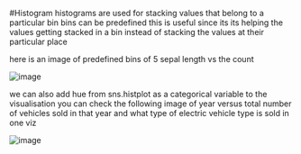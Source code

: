 #Histogram
histograms are used for stacking values that belong to a particular bin
bins can be predefined
this is useful since its its helping the values getting stacked in a bin instead of stacking the values at their particular place

here is an image of predefined bins of 5 sepal length vs the count 

![image](https://github.com/user-attachments/assets/7d35090f-90d6-4078-8904-f360d4c934f9)

we can also add hue from sns.histplot as a categorical variable to the visualisation
you can check the following image of year versus total number of vehicles sold in that year and what type of electric vehicle type is sold in one viz

![image](https://github.com/user-attachments/assets/6ac0f31b-b6d1-49f4-a0de-ae161b425f29)

